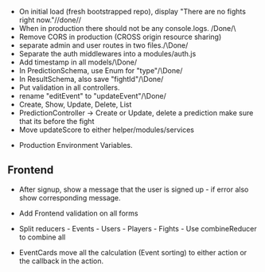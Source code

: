 - On initial load (fresh bootstrapped repo), display "There are no fights right now."//done//
- When in production there should not be any console.logs. \/Done/\
- Remove CORS in production (CROSS origin resource sharing)
- separate admin and user routes in two files./\Done\/
- Separate the auth middlewares into a modules/auth.js
- Add timestamp in all models/\Done\/
- In PredictionSchema, use Enum for "type"/\Done\/
- In ResultSchema, also save "fightId"/\Done\/
- Put validation in all controllers.
- rename "editEvent" to "updateEvent"/\Done\/
- Create, Show, Update, Delete, List
- PredictionController -> Create or Update, delete a prediction make sure that its before the fight
- Move updateScore to either helper/modules/services

* Production Environment Variables.

## Frontend

- After signup, show a message that the user is signed up - if error also show corresponding message.
- Add Frontend validation on all forms

- Split reducers - Events - Users - Players - Fights - Use combineReducer to combine all

- EventCards move all the calculation (Event sorting) to either action or the callback in the action.
